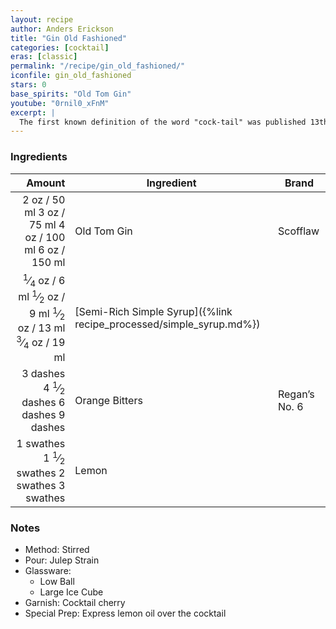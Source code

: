 ```yaml
---
layout: recipe
author: Anders Erickson
title: "Gin Old Fashioned"
categories: [cocktail]
eras: [classic]
permalink: "/recipe/gin_old_fashioned/"
iconfile: gin_old_fashioned
stars: 0
base_spirits: "Old Tom Gin"
youtube: "0rnil0_xFnM"
excerpt: |
  The first known definition of the word "cock-tail" was published 13th May 1806 in <i>The Balance and Columbian Repository</i>, an upstate New York newspaper, in response to a reader enquiring what was meant by the word in an article.<br></p><blockquote class='long-form__quote border-heavy'><p> Cock-tail, then, is a stimulating liquor, composed of spirits of any kind, sugar, water, and bitters--it is vulgarly called a bittered sling, and is supposed to be an excellent electioneering potion, in as much as it renders the heart flout and bold, at the same time that it fuddles the head. It is said also, to be of great use to a democratic candidate: because, a person having swallowed a glass of it, is ready to swallow anything else.</p><cite class='alt-font alt-font--natural'>Editor, The Balance and Columbian Repository, 13 May 1806</cite></blockquote>
---
```


### Ingredients

|   Amount | Ingredient                                                | Brand         |
| -------: | --------------------------------------------------------- | ------------- |
|     <span class="onex active">2 oz  / 50 ml</span> <span class="onehalfx">3 oz  / 75 ml</span> <span class="twox">4 oz  / 100 ml</span> <span class="threex">6 oz  / 150 ml</span>| Old Tom Gin                                               | Scofflaw      |
|  <span class="onex active"> <sup>1</sup>&frasl;<sub>4</sub> oz  / 6 ml</span> <span class="onehalfx"> <sup>1</sup>&frasl;<sub>2</sub> oz  / 9 ml</span> <span class="twox"> <sup>1</sup>&frasl;<sub>2</sub> oz  / 13 ml</span> <span class="threex"> <sup>3</sup>&frasl;<sub>4</sub> oz  / 19 ml</span>| [Semi-Rich Simple Syrup]({%link recipe_processed/simple_syrup.md%}) |
| <span class="onex active">3 dashes</span> <span class="onehalfx">4 <sup>1</sup>&frasl;<sub>2</sub> dashes</span> <span class="twox">6 dashes</span> <span class="threex">9 dashes</span>| Orange Bitters                                            | Regan’s No. 6 |
|  <span class="onex active">1 swathes</span> <span class="onehalfx">1 <sup>1</sup>&frasl;<sub>2</sub> swathes</span> <span class="twox">2 swathes</span> <span class="threex">3 swathes</span>| Lemon                                                     |

### Notes

- Method: Stirred
- Pour: Julep Strain
- Glassware:
  - Low Ball
  - Large Ice Cube
- Garnish: Cocktail cherry
- Special Prep: Express lemon oil over the cocktail

    
<script type="application/ld+json">
{
  "@context": "https://schema.org",
  "@type": "Recipe",
  "author": {
    "@type": "Person",
    "name": "{{ page.author }}"
    },
  "image": "{%- for page in page.categories limit: 1 %}{% assign cat = site.data.categories | where: "slug", page | first %}{{ site.url }}{{ site.baseurl}}/assets/images/category_{{cat.slug}}.svg{% endfor -%}",
  "description": "{{ page.excerpt | strip_html | replace: '"', "'" }}",
  "recipeIngredient": [
  "2 oz Old Tom Gin",
  " 0.25 oz Semi-Rich Simple Syrup",
  "3 dashes Orange Bitters ",
  " 1 swath Lemon"
    ],
  "name": "{{ page.title }}",
  "recipeInstructions": [
    {
      "@type": "HowToStep",
      "text": "- Method: Stirred"
    },
    {
      "@type": "HowToStep",
      "text": "- Pour: Julep Strain"
    },
    {
      "@type": "HowToStep",
      "text": "- Glassware:"
    },
    {
      "@type": "HowToStep",
      "text": "  - Low Ball"
    },
    {
      "@type": "HowToStep",
      "text": "  - Large Ice Cube"
    },
    {
      "@type": "HowToStep",
      "text": "- Garnish: Cocktail cherry"
    },
    {
      "@type": "HowToStep",
      "text": "- Special Prep: Express lemon oil over the cocktail"
    }
    ],
  "recipeYield": "1 cocktail",
  "recipeCategory": "cocktail",
  {% if page.stars and site.data.ratings[page.iconfile].ratings -%}"aggregateRating": {
   "@type": "AggregateRating",
   "ratingValue": "{%- include stars_metadata.html %},
   "bestRating": "5",
   "reviewCount": "2"}{%- endif %}
  "recipeCuisine": "global",
  "prepTime": "PT20M",
  "cookTime": "PT15S",
  "keywords": "{{ page.title }}, cocktail, {{ page.eras }}, {%- include category_metadata.html -%}, {%- include spirits_metadata.html -%}"
}
</script>

    